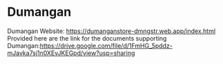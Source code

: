 # Dumangan
Dumangan Website: https://dumanganstore-dmngstr.web.app/index.html
<br>Provided here are the link for the documents supporting Dumangan:https://drive.google.com/file/d/1FmHG_5pddz-mJavka7sj1n0XEvJKEGpd/view?usp=sharing
